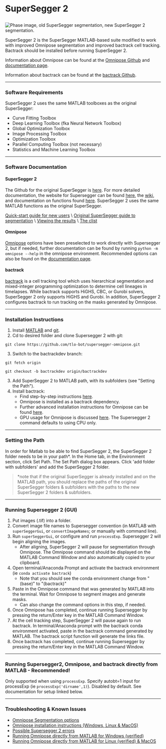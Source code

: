 # <p> <b>SuperSegger 2</b> </p>

![Phase image, old SuperSegger segmentation, new SuperSegger 2 segmentation.](/assets/githubfig2.png)


SuperSegger 2 is the SuperSegger MATLAB-based suite modified to work with improved Omnipose segmentation and improved bactrack cell tracking. Bactrack should be installed before running SuperSegger 2.

Information about Omnipose can be found at the [Omnipose Github](https://github.com/kevinjohncutler/omnipose/) and [documentation page](https://omnipose.readthedocs.io/).

Information about bactrack can be found at the [bactrack Github](https://github.com/yyang35/bactrack/tree/main/bactrack/).


---
### Software Requirements

SuperSegger 2 uses the same MATLAB toolboxes as the original SuperSegger:

- Curve Fitting Toolbox
- Deep Learning Toolbox (fka Neural Network Toolbox)
- Global Optimization Toolbox
- Image Processing Toolbox
- Optimization Toolbox
- Parallel Computing Toolbox (not necessary)
- Statistics and Machine Learning Toolbox


---
### Software Documentation

#### SuperSegger 2
The Github for the original SuperSegger is [here](https://github.com/wiggins-lab/SuperSegger). For more detailed documentation, the website for Supersegger can be found [here](http://mtshasta.phys.washington.edu/website/tutorials.php), the [wiki](https://github.com/wiggins-lab/SuperSegger/wiki), and documentation on functions found [here](http://mtshasta.phys.washington.edu/website/superSegger/). SuperSegger 2 uses the same MATLAB functions as the original SuperSegger.

[Quick-start guide for new users](../main/docs/quick_start_guide.md) \ [Original SuperSegger guide to segmentation](https://github.com/wiggins-lab/SuperSegger/wiki/Segmenting-with-SuperSegger) \ [Viewing the results](https://github.com/wiggins-lab/SuperSegger/wiki/Visualization-and-post-processing-tools) \ [The clist](https://github.com/wiggins-lab/SuperSegger/wiki/The-clist-data-file) 

#### Omnipose
[Omnipose](https://omnipose.readthedocs.io/) options have been preselected to work directly with Supersegger 2, but if needed, further documentation can be found by running `python -m omnipose --help` in the omnipose environment. Recommended options can also be found on the [documentation page](https://omnipose.readthedocs.io/command.html). 

#### bactrack
[bactrack](https://github.com/yyang35/bactrack/tree/main/bactrack/) is a cell tracking tool which uses hierarchical segmentation and mixed-integer programming optimization to determine cell lineages in timelapses. While bactrack supports HiGHS, CBC, or Gurobi solvers, SuperSegger 2 only supports HiGHS and Gurobi. In addition, SuperSegger 2 configures bactrack to run tracking on the masks generated by Omnipose.


---
### Installation Instructions

1. Install [MATLAB](https://www.mathworks.com/help/install/install-products.html) and [git](https://git-scm.com/book/en/v2/Getting-Started-Installing-Git).
2. Cd to desired folder and clone Supersegger 2 with git:
```
git clone https://github.com/tlo-bot/supersegger-omnipose.git
```
3. Switch to the bactrackdev branch:
```
git fetch origin

git checkout -b bactrackdev origin/bactrackdev
```
3. Add SuperSegger 2 to MATLAB path, with its subfolders (see "Setting the Path").
4. Install bactrack:
   - Find step-by-step instructions [here](../../tree/bactrackdev/docs/install_bactrack.md). 
   - Omnipose is installed as a bactrack dependency.
   - Further advanced installation instructions for Omnipose can be found [here](https://pypi.org/project/omnipose/).
   - GPU usage for Omnipose is discussed [here](https://omnipose.readthedocs.io/installation.html#gpu-support). The Supersegger 2 command defaults to using CPU only.

---
### Setting the Path

In order for Matlab to be able to find SuperSegger 2, the SuperSegger 2 folder needs to be in your path*. In the Home tab, in the Environment section, click Set Path. The Set Path dialog box appears. Click 'add folder with subfolders' and add the SuperSegger 2 folder. 

>*note that if the original SuperSegger is already installed and on the MATLAB path, you should replace the paths of the original SuperSegger folders & subfolders with the paths to the new SuperSegger 2 folders & subfolders.


---
### Running Supersegger 2 (GUI)

1. Put images (.tif) into a folder.
2. Convert image file names to Supersegger convention (in MATLAB with `superSeggerGui`, or `convertImageNames`; or manually with command line).
3. Run `superSeggerGui`, or configure and run `processExp`. Supersegger 2 will begin aligning the images.
   - After aligning, SuperSegger 2 will pause for segmentation through Omnipose. The Omnipose command should be displayed on the MATLAB Command Window and also automatically copied to your clipboard.
4. Open terminal/Anaconda Prompt and activate the bactrack environment (ie `conda activate bactrack`)
   - Note that you should see the conda environment change from "(base)" to "(bactrack)"
5. Paste in the Omnipose command that was generated by MATLAB into the terminal. Wait for Omnipose to segment images and generate masks.
   - Can also change the command options in this step, if needed.
6. Once Omnipose has completed, continue running Supersegger by pressing the return/Enter key in the MATLAB Command Window.
7. At the cell tracking step, SuperSegger 2 will pause again to run bactrack. In terminal/Anaconda prompt with the bactrack conda environment activated, paste in the bactrack command generated by MATLAB. The bactrack script function will generate the links file. 
8.  Once bactrack has completed, continue running Supersegger by pressing the return/Enter key in the MATLAB Command Window.


---
### Running Supersegger2, Omnipose, and bactrack directly from MATLAB - Recommended!


Only supported when using `processExp`. Specify autobt=1 input for processExp (ie `processExp('dirname',1)`). Disabled by default.
See documentation for setup linked below.



---
### Troubleshooting & Known Issues

- [Omnipose Segmentation options](../../tree/bactrackdev/docs/segmentation_options.md)
- [Omnipose installation instructions (Windows, Linux & MacOS)](../main/docs/install_omnipose.md)
- [Possible Supersegger 2 errors](../main/docs/so_errors.md)
- [Running Omnipose directly from MATLAB for Windows (verified)](../main/docs/omni_in_matlab_windows.md)
- [Running Omnipose directly from MATLAB for Linux (verified) & MacOS](../main/docs/omni_in_matlab_unix.md)












